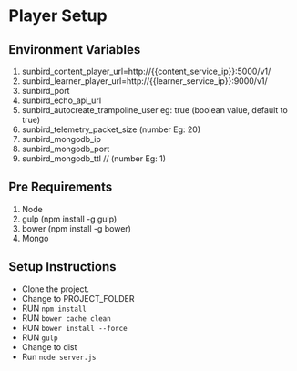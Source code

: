 # Player  Setup


## Environment Variables
1. sunbird_content_player_url=http://{{content_service_ip}}:5000/v1/
2. sunbird_learner_player_url=http://{{learner_service_ip}}:9000/v1/
3. sunbird_port
4. sunbird_echo_api_url
5. sunbird_autocreate_trampoline_user eg: true (boolean value, default to true)
6. sunbird_telemetry_packet_size (number Eg: 20)
7. sunbird_mongodb_ip
8. sunbird_mongodb_port
9. sunbird_mongodb_ttl // (number Eg: 1)

## Pre Requirements

1. Node
2. gulp (npm install -g gulp)
3. bower (npm install -g bower)
4. Mongo



## Setup Instructions


* Clone the project.
* Change to PROJECT_FOLDER
* RUN `npm install`
* RUN `bower cache clean`
* RUN `bower install --force`
* RUN `gulp`
* Change to dist
* Run `node server.js`




